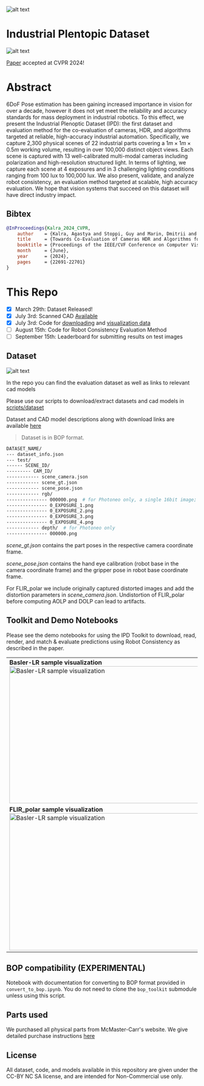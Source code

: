 ![alt text](assets/image.png)

# Industrial Plentopic Dataset

![alt text](assets/teaser.png)

[Paper](https://openaccess.thecvf.com/content/CVPR2024/html/Kalra_Towards_Co-Evaluation_of_Cameras_HDR_and_Algorithms_for_Industrial-Grade_6DoF_CVPR_2024_paper.html) accepted at CVPR 2024!


# Abstract
6DoF Pose estimation has been gaining increased importance in vision for over a decade, however it does not yet meet the reliability and accuracy standards for mass deployment in industrial robotics. To this effect, we present the Industrial Plenoptic Dataset (IPD): the first dataset and evaluation method for the co-evaluation of cameras, HDR, and algorithms targeted at reliable, high-accuracy industrial automation. Specifically, we capture 2,300 physical scenes of 22 industrial parts covering a $1m\times 1m\times 0.5m$ working volume, resulting in over 100,000 distinct object views. Each scene is captured with 13 well-calibrated multi-modal cameras including polarization and high-resolution structured light. In terms of lighting, we capture each scene at 4 exposures and in 3 challenging lighting conditions ranging from 100 lux to 100,000 lux. We also present, validate, and analyze robot consistency, an evaluation method targeted at scalable, high accuracy evaluation. We hope that vision systems that succeed on this dataset will have direct industry impact. 

## Bibtex
```bibtex
@InProceedings{Kalra_2024_CVPR,
    author    = {Kalra, Agastya and Stoppi, Guy and Marin, Dmitrii and Taamazyan, Vage and Shandilya, Aarrushi and Agarwal, Rishav and Boykov, Anton and Chong, Tze Hao and Stark, Michael},
    title     = {Towards Co-Evaluation of Cameras HDR and Algorithms for Industrial-Grade 6DoF Pose Estimation},
    booktitle = {Proceedings of the IEEE/CVF Conference on Computer Vision and Pattern Recognition (CVPR)},
    month     = {June},
    year      = {2024},
    pages     = {22691-22701}
}
```

# This Repo

- [x] March 29th: Dataset Released!
- [x] July 3rd: Scanned CAD [Available](Dataset.md#model-table-with-download-links)
- [x] July 3rd: Code for [downloading](./scripts/dataset/README.md) and [visualization data](./render.ipynb)
- [ ] August 15th: Code for Robot Consistency Evaluation Method
- [ ] September 15th: Leaderboard for submitting results on test images

## Dataset
![alt text](assets/dataset.png)

In the repo you can find the evaluation dataset as well as links to relevant cad models

Please use our scripts to download/extract datasets and cad models in [scripts/dataset](./scripts/dataset/README.md)

Dataset and CAD model descriptions along with download links are available [here](Dataset.md)

> Dataset is in BOP format.
```bash
DATASET_NAME/
--- dataset_info.json
--- test/
------ SCENE_ID/
--------- CAM_ID/
------------ scene_camera.json
------------ scene_gt.json
------------ scene_pose.json
------------ rgb/
--------------- 000000.png  # for Photoneo only, a single 16bit image; we don't provide separate exposures for Photoneo
--------------- 0_EXPOSURE_1.png
--------------- 0_EXPOSURE_2.png
--------------- 0_EXPOSURE_3.png
--------------- 0_EXPOSURE_4.png
------------ depth/  # for Photoneo only
--------------- 000000.png
```
_scene_gt.json_ contains the part poses in the respective camera coordinate frame. 

_scene_pose.json_ contains the hand eye calibration (robot base in the camera coordinate frame) and the gripper pose in robot base coordinate frame.

For FLIR_polar we include originally captured distorted images and add the distortion parameters in _scene_camera.json_. Undistortion of FLIR_polar before computing AOLP and DOLP can lead to artifacts. 

## Toolkit and Demo Notebooks

Please see the demo notebooks for using the IPD Toolkit to download, read, render, and match & evaluate predictions using Robot Consistency as described in the paper.

<table>
    <tr>
        <td> 
            <b>Basler-LR sample visualization</b>
            <img src="assets/render/dataset_basket_0_Basler-LR.png"  alt="Basler-LR sample visualization" width = 640px height = 360px >
        </td>
        <td> 
            <b>Basler-HR sample visualization</b>
            <img src="assets/render/dataset_basket_4_Basler-HR.png"  alt="Basler-HR sample visualization" width = 640px height = 360px >
        </td>
    </tr> 
    <tr>
        <td> 
            <b>FLIR_polar sample visualization</b>
            <img src="assets/render/dataset_darkbg_3_FLIR_polar.png"  alt="Basler-LR sample visualization" width = 640px height = 360px >
        </td>
        <td> 
            <b>Photoneo sample visualization</b>
            <img src="assets/render/dataset_texturedbg_4_Photoneo.png"  alt="Basler-HR sample visualization" width = 640px height = 360px >
        </td>
    </tr>
</table>

## BOP compatibility (EXPERIMENTAL)
Notebook with documentation for converting to BOP format provided in `convert_to_bop.ipynb`. You do not need to clone the `bop_toolkit` submodule unless using this script.

## Parts used

We purchased all physical parts from McMaster-Carr's website. We give detailed purchase instructions [here](Parts.md)

## License

All dataset, code, and models available in this repository are given under the CC-BY NC SA license, and are intended for Non-Commercial use only. 

